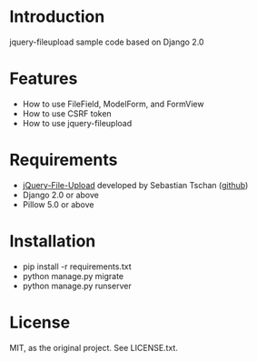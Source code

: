 # Introduction

jquery-fileupload sample code based on Django 2.0

# Features

* How to use FileField, ModelForm, and FormView
* How to use CSRF token
* How to use jquery-fileupload

# Requirements

* [jQuery-File-Upload](http://aquantum-demo.appspot.com/file-upload) developed by Sebastian Tschan ([github](https://github.com/blueimp/jQuery-File-Upload))
* Django 2.0 or above
* Pillow 5.0 or above

# Installation

* pip install -r requirements.txt
* python manage.py migrate
* python manage.py runserver

# License

MIT, as the original project. See LICENSE.txt.
